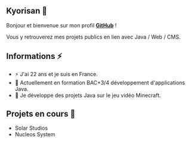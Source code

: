 ## Kyorisan 👋

Bonjour et bienvenue sur mon profil [**GitHub**](https://rbstudios.eu) !

Vous y retrouverez mes projets publics en lien avec Java / Web / CMS.

## Informations ⚡

- ⚡ J'ai 22 ans et je suis en France.
- 🔭 Actuellement en formation BAC+3/4 développement d'applications Java.
- 🌱 Je développe des projets Java sur le jeu vidéo Minecraft.

## Projets en cours 🍃

- Solar Studios
- Nucleos System
